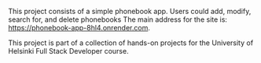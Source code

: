 This project consists of a simple phonebook app. Users could add, modify, search for, and delete phonebooks
The main address for the site is: https://phonebook-app-8hl4.onrender.com.

This project is part of a collection of hands-on projects for the University of Helsinki Full Stack Developer course.
